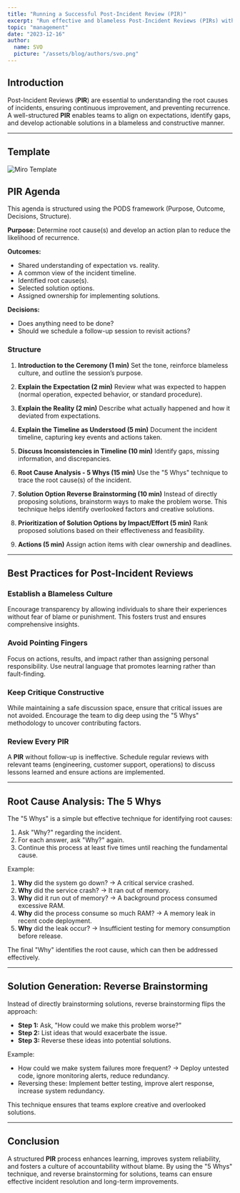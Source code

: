 ```yaml
---
title: "Running a Successful Post-Incident Review (PIR)"
excerpt: "Run effective and blameless Post-Incident Reviews (PIRs) with this structured approach using the PODS framework. This guide helps teams identify root causes, align on a shared timeline, and develop actionable solutions to prevent recurrence. By fostering a culture of transparency and collaboration, teams can turn incidents into learning opportunities, improve system reliability, and drive continuous improvement."
topic: "management"
date: "2023-12-16"
author:
  name: SVO
  picture: "/assets/blog/authors/svo.png"
---
```


## Introduction

Post-Incident Reviews (**PIR**) are essential to understanding the root causes of incidents, ensuring continuous improvement, and preventing recurrence. A well-structured **PIR** enables teams to align on expectations, identify gaps, and develop actionable solutions in a blameless and constructive manner.

---

## Template

![Miro Template](/assets/blog/running-a-successful-pir/miro-template.png "Miro Template")

## **PIR** Agenda

This agenda is structured using the PODS framework (Purpose, Outcome, Decisions, Structure).

**Purpose:** Determine root cause(s) and develop an action plan to reduce the likelihood of recurrence.

**Outcomes:**

- Shared understanding of expectation vs. reality.
- A common view of the incident timeline.
- Identified root cause(s).
- Selected solution options.
- Assigned ownership for implementing solutions.

**Decisions:**

- Does anything need to be done?
- Should we schedule a follow-up session to revisit actions?

### Structure

1. **Introduction to the Ceremony (1 min)**
   Set the tone, reinforce blameless culture, and outline the session’s purpose.

2. **Explain the Expectation (2 min)**
   Review what was expected to happen (normal operation, expected behavior, or standard procedure).

3. **Explain the Reality (2 min)**
   Describe what actually happened and how it deviated from expectations.

4. **Explain the Timeline as Understood (5 min)**
   Document the incident timeline, capturing key events and actions taken.

5. **Discuss Inconsistencies in Timeline (10 min)**
   Identify gaps, missing information, and discrepancies.

6. **Root Cause Analysis - 5 Whys (15 min)**
   Use the "5 Whys" technique to trace the root cause(s) of the incident.

7. **Solution Option Reverse Brainstorming (10 min)**
   Instead of directly proposing solutions, brainstorm ways to make the problem worse. This technique helps identify overlooked factors and creative solutions.

8. **Prioritization of Solution Options by Impact/Effort (5 min)**
   Rank proposed solutions based on their effectiveness and feasibility.

9. **Actions (5 min)**
   Assign action items with clear ownership and deadlines.

---

## Best Practices for Post-Incident Reviews

### Establish a Blameless Culture

Encourage transparency by allowing individuals to share their experiences without fear of blame or punishment. This fosters trust and ensures comprehensive insights.

### Avoid Pointing Fingers

Focus on actions, results, and impact rather than assigning personal responsibility. Use neutral language that promotes learning rather than fault-finding.

### Keep Critique Constructive

While maintaining a safe discussion space, ensure that critical issues are not avoided. Encourage the team to dig deep using the "5 Whys" methodology to uncover contributing factors.

### Review Every **PIR**

A **PIR** without follow-up is ineffective. Schedule regular reviews with relevant teams (engineering, customer support, operations) to discuss lessons learned and ensure actions are implemented.

---

## Root Cause Analysis: The 5 Whys

The "5 Whys" is a simple but effective technique for identifying root causes:

1. Ask "Why?" regarding the incident.
2. For each answer, ask "Why?" again.
3. Continue this process at least five times until reaching the fundamental cause.

Example:

1. **Why** did the system go down? → A critical service crashed.
2. **Why** did the service crash? → It ran out of memory.
3. **Why** did it run out of memory? → A background process consumed excessive RAM.
4. **Why** did the process consume so much RAM? → A memory leak in recent code deployment.
5. **Why** did the leak occur? → Insufficient testing for memory consumption before release.

The final "Why" identifies the root cause, which can then be addressed effectively.

---

## Solution Generation: Reverse Brainstorming

Instead of directly brainstorming solutions, reverse brainstorming flips the approach:

- **Step 1:** Ask, "How could we make this problem worse?"
- **Step 2:** List ideas that would exacerbate the issue.
- **Step 3:** Reverse these ideas into potential solutions.

Example:

- How could we make system failures more frequent? → Deploy untested code, ignore monitoring alerts, reduce redundancy.
- Reversing these: Implement better testing, improve alert response, increase system redundancy.

This technique ensures that teams explore creative and overlooked solutions.

---

## Conclusion

A structured **PIR** process enhances learning, improves system reliability, and fosters a culture of accountability without blame. By using the "5 Whys" technique, and reverse brainstorming for solutions, teams can ensure effective incident resolution and long-term improvements.

